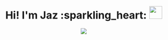 <h1 align="center"><b>Hi! I'm Jaz :sparkling_heart: </b><img src="https://media.giphy.com/media/hvRJCLFzcasrR4ia7z/giphy.gif" width="35"></h1>

<p align="center">
  <a href="https://github.com/DenverCoder1/readme-typing-svg"><img src="https://readme-typing-svg.herokuapp.com?font=Time+New+Roman&color=#FF0090&size=25&center=true&vCenter=true&width=600&height=100&lines=Developer+Full+Stack+In+Process...&hearts;++;Database+Lover,;Front+End+creative,;Optimized+logic,;Programming+student...<3"></a>
</p>


<br>


<!--
**jazbarragan/Jazbarragan** is a ✨ _special_ ✨ repository because its `README.md` (this file) appears on your GitHub profile.

Here are some ideas to get you started:

- 🔭 I’m currently working on ...
- 🌱 I’m currently learning ...
- 👯 I’m looking to collaborate on ...
- 🤔 I’m looking for help with ...
- 💬 Ask me about ...
- 📫 How to reach me: ...
- 😄 Pronouns: ...
- ⚡ Fun fact: ...
-->
